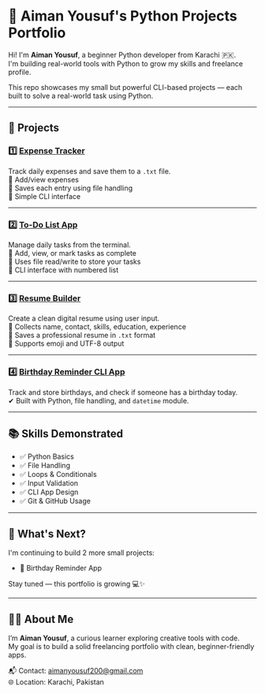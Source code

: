 # 🧠 Aiman Yousuf's Python Projects Portfolio

Hi! I'm **Aiman Yousuf**, a beginner Python developer from Karachi 🇵🇰.  
I'm building real-world tools with Python to grow my skills and freelance profile.

This repo showcases my small but powerful CLI-based projects — each built to solve a real-world task using Python.

---

## 📁 Projects

### 1️⃣ [Expense Tracker](https://github.com/Aimanyousuf123/expense-tracker)
Track daily expenses and save them to a `.txt` file.  
🔹 Add/view expenses  
🔹 Saves each entry using file handling  
🔹 Simple CLI interface

---

### 2️⃣ [To-Do List App](https://github.com/Aimanyousuf123/todo-list-cli)
Manage daily tasks from the terminal.  
🔹 Add, view, or mark tasks as complete  
🔹 Uses file read/write to store your tasks  
🔹 CLI interface with numbered list

---

### 3️⃣ [Resume Builder](https://github.com/Aimanyousuf123/resume-builder-python)
Create a clean digital resume using user input.  
🔹 Collects name, contact, skills, education, experience  
🔹 Saves a professional resume in `.txt` format  
🔹 Supports emoji and UTF-8 output

---

### 4️⃣ [Birthday Reminder CLI App](https://github.com/Aimanyousuf123/Birthday-Reminder-CLI-App-)
Track and store birthdays, and check if someone has a birthday today.  
✔ Built with Python, file handling, and `datetime` module.

---

## 📚 Skills Demonstrated
- ✅ Python Basics
- ✅ File Handling
- ✅ Loops & Conditionals
- ✅ Input Validation
- ✅ CLI App Design
- ✅ Git & GitHub Usage

---

## 🌱 What's Next?
I'm continuing to build 2 more small projects:
- 📅 Birthday Reminder App

Stay tuned — this portfolio is growing 💻✨

---

## 👩‍💻 About Me

I’m **Aiman Yousuf**, a curious learner exploring creative tools with code.  
My goal is to build a solid freelancing portfolio with clean, beginner-friendly apps.

📬 Contact: aimanyousuf200@gmail.com  
🌐 Location: Karachi, Pakistan
